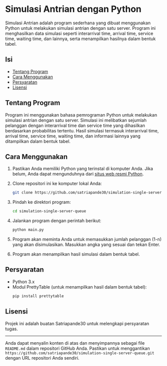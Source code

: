 # Simulasi Antrian dengan Python

Simulasi Antrian adalah program sederhana yang dibuat menggunakan Python untuk melakukan simulasi antrian dengan satu server. Program ini menghasilkan data simulasi seperti interarrival time, arrival time, service time, waiting time, dan lainnya, serta menampilkan hasilnya dalam bentuk tabel.

## Isi

- [Tentang Program](#tentang-program)
- [Cara Menggunakan](#cara-menggunakan)
- [Persyaratan](#persyaratan)
- [Lisensi](#lisensi)

## Tentang Program

Program ini menggunakan bahasa pemrograman Python untuk melakukan simulasi antrian dengan satu server. Simulasi ini melibatkan sejumlah pelanggan dengan interarrival time dan service time yang dihasilkan berdasarkan probabilitas tertentu. Hasil simulasi termasuk interarrival time, arrival time, service time, waiting time, dan informasi lainnya yang ditampilkan dalam bentuk tabel.

## Cara Menggunakan

1. Pastikan Anda memiliki Python yang terinstal di komputer Anda. Jika belum, Anda dapat mengunduhnya dari [situs web resmi Python](https://www.python.org/).

2. Clone repositori ini ke komputer lokal Anda:
   
    ```bash
    git clone https://github.com/satriapande30/simulation-single-server-queue.git
    ```

3. Pindah ke direktori program:
   
    ```bash
    cd simulation-single-server-queue
    ```

4. Jalankan program dengan perintah berikut:
   
    ```bash
    python main.py
    ```

5. Program akan meminta Anda untuk memasukkan jumlah pelanggan (1-n) yang akan disimulasikan. Masukkan angka yang sesuai dan tekan Enter.

6. Program akan menampilkan hasil simulasi dalam bentuk tabel.

## Persyaratan

- Python 3.x
- Modul PrettyTable (untuk menampilkan hasil dalam bentuk tabel):
    ```bash
    pip install prettytable
    ```

## Lisensi

Projek ini adalah buatan Satriapande30 untuk melengkapi persyaratan tugas.

---

Anda dapat menyalin konten di atas dan menyimpannya sebagai file `README.md` dalam repositori GitHub Anda. Pastikan untuk menggantikan `https://github.com/satriapande30/simulation-single-server-queue.git` dengan URL repositori Anda sendiri.
